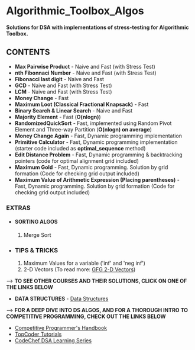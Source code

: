 # Algorithmic_Toolbox_Algos

**Solutions for DSA with implementations of stress-testing for Algorithmic Toolbox.**

## CONTENTS

* **Max Pairwise Product** - Naive and Fast (with Stress Test)
* **nth Fibonnaci Number** - Naive and Fast (with Stress Test)
* **Fibonacci last digit** - Naive and Fast
* **GCD** - Naive and Fast (with Stress Test)
* **LCM** - Naive and Fast (with Stress Test)
* **Money Change** - Fast
* **Maximum Loot (Classical Fractional Knapsack)** - Fast
* **Binary Search & Linear Search** - Naive and Fast
* **Majority Element** - Fast (**O(nlogn)**)
* **RandomizedQuickSort** - Fast, implemented using Random Pivot Element and Three-way Partition (**O(nlogn) on average**)
* **Money Change Again** - Fast, Dynamic programming implementation
* **Primitive Calculator** - Fast, Dynamic programming implementation (starter code included as **optimal_sequence** method)
* **Edit Distance Problem** - Fast, Dynamic programming & backtracking pointers (code for optimal alignment grid included)
* **Maximum Gold** - Fast, Dynamic programming. Solution by grid formation (Code for checking grid output included)
* **Maximum Value of Arithmetic Expression (Placing parentheses)** - Fast, Dynamic programming. Solution by grid formation (Code for checking grid output included)

### EXTRAS

* #### SORTING ALGOS

    1. Merge Sort

* ### TIPS & TRICKS

    1. Maximum Values for a variable ('inf' and 'neg inf')
    2. 2-D Vectors (To read more: [GFG 2-D Vectors](https://www.geeksforgeeks.org/2d-vector-in-cpp-with-user-defined-size/))

--> **TO SEE OTHER COURSES AND THEIR SOLUTIONS, CLICK ON ONE OF THE LINKS BELOW**

* **DATA STRUCTURES** - [Data Structures](https://github.com/devgoel186/Data_Structures)

--> **FOR A DEEP DIVE INTO DS ALGOS, AND FOR A THOROUGH INTRO TO COMPETITIVE PROGRAMMING, CHECK OUT THE LINKS BELOW**
* [Competitive Programmer's Handbook](https://cses.fi/book/book.pdf)
* [TopCoder Tutorials](https://www.topcoder.com/community/competitive-programming/tutorials/)
* [CodeChef DSA Learning Series](https://www.codechef.com/LEARNDSA?order=desc&sortBy=successful_submissions)
